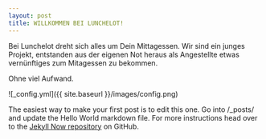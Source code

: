 ```yaml
---
layout: post
title: WILLKOMMEN BEI LUNCHELOT!
---
```


Bei Lunchelot dreht sich alles um Dein Mittagessen. Wir sind ein junges Projekt, entstanden aus der eigenen Not heraus als Angestellte etwas vernünftiges zum Mitagessen zu bekommen. 

Ohne viel Aufwand.

![_config.yml]({{ site.baseurl }}/images/config.png)

The easiest way to make your first post is to edit this one. Go into /_posts/ and update the Hello World markdown file. For more instructions head over to the [Jekyll Now repository](https://github.com/barryclark/jekyll-now) on GitHub.
